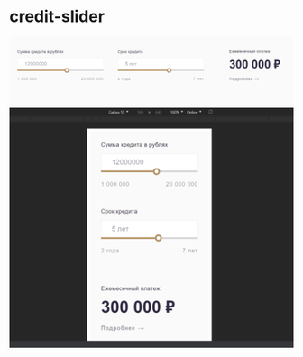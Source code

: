 # credit-slider
![Alt text](https://github.com/a-kv/credit-slider/blob/master/Screenshot_1.png "Title")
![Alt text](https://github.com/a-kv/credit-slider/blob/master/Screenshot_2.png "Title-adaptive")
